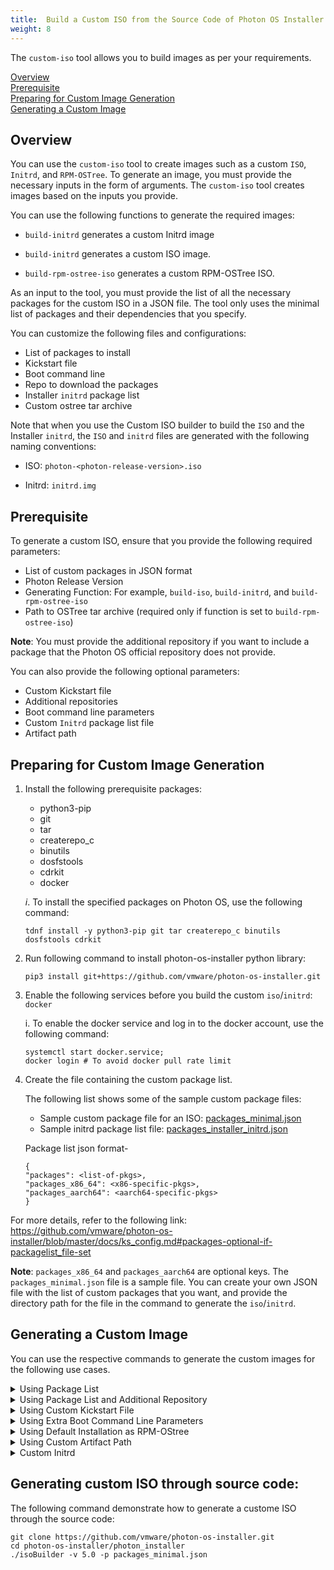 ```yaml
---
title:  Build a Custom ISO from the Source Code of Photon OS Installer	
weight: 8
---
```


The `custom-iso` tool allows you to build images as per your requirements. 

[Overview](#Overview)  
[Prerequisite](#prerequisite)  
[Preparing for Custom Image Generation](#preparing-for-custom-image-generation)   
[Generating a Custom Image](#generating-a-custom-image)  


## Overview
You can use the `custom-iso` tool to create images such as a custom `ISO`, `Initrd`, and `RPM-OSTree`. To generate an image, you must provide the necessary inputs in the form of arguments. The `custom-iso` tool creates images based on the inputs you provide.

You can use the following functions to generate the required images:

- `build-initrd` generates a custom Initrd image

- `build-initrd` generates a custom ISO image.

- `build-rpm-ostree-iso` generates a custom RPM-OSTree ISO.

As an input to the tool, you must provide the list of all the necessary packages for the custom ISO in a JSON file. The tool only uses the minimal list of packages and their dependencies that you specify.

You can customize the following files and configurations:

- List of packages to install
- Kickstart file
- Boot command line
- Repo to download the packages
- Installer `initrd` package list
- Custom ostree tar archive

Note that when you use the Custom ISO builder to build the `ISO` and the Installer `initrd`, the `ISO` and `initrd` files are generated with the following naming conventions:

- ISO: `photon-<photon-release-version>.iso`

- Initrd: `initrd.img`

## Prerequisite

To generate a custom ISO, ensure that you provide the following required parameters:

- List of custom packages in JSON format
- Photon Release Version
- Generating Function: For example, `build-iso`, `build-initrd`, and `build-rpm-ostree-iso`
- Path to OSTree tar archive (required only if function is set to `build-rpm-ostree-iso`)

**Note**: You must provide the additional repository if you want to include a package that the Photon OS official repository does not provide.

You can also provide the following optional parameters:

- Custom Kickstart file
- Additional repositories
- Boot command line parameters
- Custom `Initrd` package list file
- Artifact path


## Preparing for Custom Image Generation

1. Install the following prerequisite packages:

	- python3-pip
	- git
	- tar
	- createrepo_c
	- binutils
	- dosfstools
	- cdrkit
	- docker

	*i*. To install the specified packages on Photon OS, use the following command: 
	```
	tdnf install -y python3-pip git tar createrepo_c binutils dosfstools cdrkit
	``` 

2. Run following command to install photon-os-installer python library:

	```
	pip3 install git+https://github.com/vmware/photon-os-installer.git
	```   

3. Enable the following services before you build the custom `iso`/`initrd`: `docker`
	
	i. To enable the docker service and log in to the docker account, use the following command:	
	
	```
	systemctl start docker.service;
	docker login # To avoid docker pull rate limit
	```   

4. Create the file containing the custom package list.

	The following list shows some of the sample custom package files:
	- Sample custom package file for an ISO: [packages_minimal.json](https://github.com/vmware/photon/blob/5.0/common/data/packages_minimal.json)
	- Sample initrd package list file: [packages_installer_initrd.json](https://github.com/vmware/photon/blob/5.0/common/data/packages_installer_initrd.json)

	Package list json format-
	```
	{
    "packages": <list-of-pkgs>,
    "packages_x86_64": <x86-specific-pkgs>,
    "packages_aarch64": <aarch64-specific-pkgs>
	}
	```    	

For more details, refer to the following link: https://github.com/vmware/photon-os-installer/blob/master/docs/ks_config.md#packages-optional-if-packagelist_file-set

**Note**: `packages_x86_64` and `packages_aarch64` are optional keys. The `packages_minimal.json` file is a sample file. You can create your own JSON file with the list of custom packages that you want, and provide the directory path for the file in the command to generate the `iso`/`initrd`.


  
## **Generating a Custom Image**


You can use the respective commands to generate the custom images for the following use cases.

  
<details><summary>Using Package List</summary>
<p>

Command:

```
photon-iso-builder -v <photon-release-version> -p <path/to/custom-package-list-json>
```  
Example:
```
photon-iso-builder -v 5.0 -p /root/packages_custom.json
```       


**Note**: you can skip the `--function` invocation because `photon-iso-builder` sets the default function to `build-iso`.

</p>
</details>


<details><summary>Using Package List and Additional Repository</summary>
<p>


```
photon-iso-builder -v <photon-release-version> -p <path/to/custom-package-list-json> [-r <path/to/custom-repo-list>]
```   
Example:
```
photon-iso-builder -v 5.0 -p /root/packages_custom.json -r local.repo -r local2.repo
```   

**Note**: In order to create your own custom repository, see the following page: [Adding a New Repository](https://vmware.github.io/photon/docs/administration-guide/managing-packages-with-tdnf/adding-a-new-repository/)

</p>
</details>





<details><summary>Using Custom Kickstart File</summary>
<p>

Command:	
```
photon-iso-builder -v <photon-release-version> -p <path/to/custom-package-list-json> -k <path-to-kickstart>
```   

Example:
```
photon-iso-builder -v 5.0 -p /root/packages_custom.json -k /root/custom_kickstart.json
```   

To create a custom kickstart configuration file, see the follow page: [Kickstart Configuration](https://github.com/vmware/photon-os-installer/blob/master/docs/ks_config.md)  

**Note**: If the Kickstart file is provided while creating the custom ISO, boot command line parameter is not edited to install the ISO through kickstart.
	
To boot the ISO through the provided kickstart file, you need to create the custom ISO file using the following format:

```
photon-iso-builder -v <photon-release-version> -p <path/to/custom-package-list-json> -f build-iso -k <path-to-kickstart> -b "ks=cdrom:/isolinux/<kickstart-file-base-name>"
```   
Example:
```
photon-iso-builder -v 5.0 -p /root/packages_custom.json -k /root/custom_kickstart.json -b "ks=cdrom:/isolinux/custom_kickstart.json"
```
</p>
</details>





<details><summary>Using Extra Boot Command Line Parameters</summary>
<p>

Command:
```
photon-iso-builder -v <photon-release-version> -p <path/to/custom-package-list-json> -f build-iso -b <extra-boot-parameter>
```   

Example:
```
photon-iso-builder -v 5.0 -p /root/packages_custom.json -b "ks=http://10.197.102.86:8000/sample_ks.cfg insecure_installation=1"
```    
</p>
</details>



<details><summary>Using Default Installation as RPM-OStree</summary>
<p>

Before you generate the custom image using default installation as RPM-OStree, you need to generate ostree tar archive. Perform the following steps to generate the ostree tar archive:

1. Generate the ostree repo tree as directed here: [Creating a Server](https://vmware.github.io/photon/docs/administration-guide/photon-rpm-ostree/creating-a-rpm-ostree-server/)

2. Create tarball of the repo tree:

	Command:
```
	tar -czf </path/to/>ostree-repo.tar.gz -C </path/to/repotree>/repo
```   

Example: repo tree resides inside the following directory my-repo like `/root/my-repo/repo`
    
```   
	tar -zcf /root/ostree-repo.tar.gz -C /root/my-repo/repo .
```    

Once the tar archive is generated, generate the custom image.
To generate the custom image using default installation as RPM-OStree, execute the following command:



```
photon-iso-builder -v <photon-release-version> -o <path/to/ostree-tar-archive> -f build-rpm-ostree-iso
```

Example:
```
photon-iso-builder -v 5.0 -o /root/ostree-repo.tar.gz -f build-rpm-ostree-iso
```
**Note**: You can either provide a local path or a URL for the ostree tar archive. Custom package list json is not required for this case.

</p>
</details>





<details><summary>Using Custom Artifact Path</summary>
<p>


Command:
```
photon-iso-builder -v <photon-release-version> -p <path/to/custom-package-list-json> -a <custom-artifact-path>
```
**Note**: Custom artifact path parameter takes parent directory path as the input in which the artifact is placed.

As per the user input, artifact is placed under `/root/custom/path` in the following example:
```
photon-iso-builder -v 5.0 -p /root/packages_custom.json -a /root/custom/path
```
</p>
</details>





<details><summary>Custom Initrd</summary>
<p>


Command:
```
photon-iso-builder -v <photon-release-version> -c <path/to/custom-initrd-pkg-list-file> -f build-initrd
```   
Example:
```
photon-iso-builder -v 5.0 -c /root/packages_custom_initrd.json -f build-initrd
```

The default initrd package list file is located in the following directory: https://github.com/vmware/photon/blob/master/common/data/packages_installer_initrd.json

</p>
</details>



## Generating custom ISO through source code:

The following command demonstrate how to generate a custome ISO through the source code:

```
git clone https://github.com/vmware/photon-os-installer.git
cd photon-os-installer/photon_installer
./isoBuilder -v 5.0 -p packages_minimal.json
```

	
	
	




